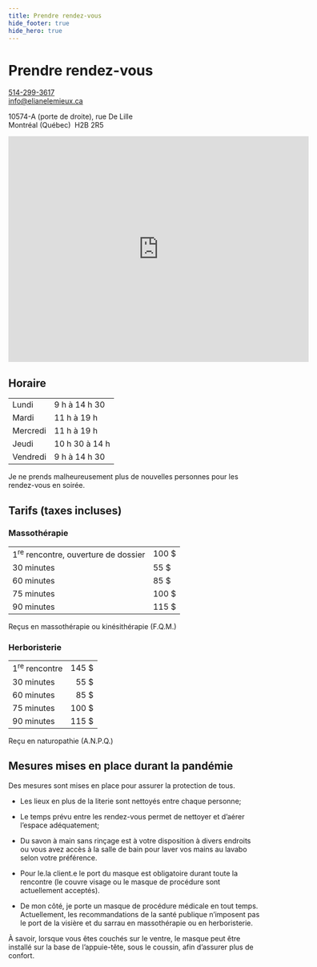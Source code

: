 ```yaml
---
title: Prendre rendez-vous
hide_footer: true
hide_hero: true
---
```


# Prendre rendez-vous

<p>
<a href="tel:514-299-3617"><i class="fas fa-phone-alt"></i> 514-299-3617</a><br>
<a href="mailto:info@elianelemieux.ca"><i class="fas fa-envelope"></i> info@elianelemieux.ca</a>
</p>
<p>
10574-A (porte de droite), rue De Lille<br>
Montréal (Québec)  H2B 2R5
</p>
<iframe src="https://www.google.com/maps/embed?pb=!1m18!1m12!1m3!1d2077.733928162563!2d-73.65250587919157!3d45.57580869590193!2m3!1f0!2f0!3f0!3m2!1i1024!2i768!4f13.1!3m3!1m2!1s0x4cc91f4f7a9d7331%3A0x3ecd0ec5f047589b!2s10574%20Rue%20de%20Lille%2C%20Montr%C3%A9al%2C%20QC%20H2B%202R5!5e0!3m2!1sen!2sca!4v1613080846052!5m2!1sen!2sca" width="600" height="450" frameborder="0" style="border:0;" allowfullscreen="" aria-hidden="false" tabindex="0"></iframe>

## Horaire

<table class="table is-striped">
<tr>
<td>Lundi</td>
<td>9 h à 14 h 30</td>
</tr>
<tr>
<td>Mardi</td>
<td>11 h à 19 h</td>
</tr>
<tr>
<td>Mercredi</td>
<td>11 h à 19 h</td>
</tr>
<tr>
<td>Jeudi</td>
<td>10 h 30 à 14 h</td>
</tr>
<tr>
<td>Vendredi</td>
<td>9 h à 14 h 30</td>
</tr>
</table>

Je ne prends malheureusement plus de nouvelles personnes pour les rendez-vous en soirée.

## Tarifs (taxes incluses)

### Massothérapie

<table class="table is-striped">
<tr>
<td>1<sup>re</sup> rencontre, ouverture de dossier</td>
<td>100 $</td>
</tr>
<tr>
<td>30 minutes</td>
<td>55 $</td>
</tr>
<tr>
<td>60 minutes</td>
<td>85 $</td>
</tr>
<tr>
<td>75 minutes</td>
<td>100 $</td>
</tr>
<tr>
<td>90 minutes</td>
<td>115 $</td>
</tr>
</table>

Reçus en massothérapie ou kinésithérapie (F.Q.M.)

### Herboristerie
| | |
|---|---:|
| 1<sup>re</sup> rencontre | 145 $ |
| 30 minutes | 55 $ |
| 60 minutes | 85 $ |
| 75 minutes | 100 $ |
| 90 minutes | 115 $ | 

Reçu en naturopathie (A.N.P.Q.)

## Mesures mises en place durant la pandémie

Des mesures sont mises en place pour assurer la protection de tous.

* Les lieux en plus de la literie sont nettoyés entre chaque personne;

* Le temps prévu entre les rendez-vous permet de nettoyer et d’aérer l’espace adéquatement;

* Du savon à main sans rinçage est à votre disposition à divers endroits  ou vous avez accès à la salle de bain pour laver vos mains au lavabo selon votre préférence.

* Pour le.la client.e le port du masque est obligatoire durant toute la rencontre (le couvre visage ou le masque de procédure sont actuellement acceptés).

* De mon côté, je porte un masque de procédure médicale en tout temps. Actuellement, les recommandations de la santé publique n’imposent pas le port de la visière et du sarrau en massothérapie ou en herboristerie.

À savoir, lorsque vous êtes couchés sur le ventre, le masque peut être installé sur la base de l’appuie-tête, sous le coussin, afin d’assurer plus de confort.